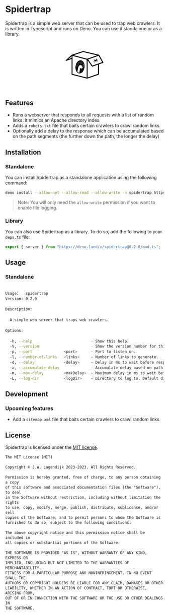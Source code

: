 Spidertrap
==========

Spidertrap is a simple web server that can be used to trap web crawlers. It is written in Typescript and runs on Deno. You can use it standalone or as a library.

<div align="center"><img src="./img.png" width="50%" /></div>

## Features

- Runs a webserver that responds to all requests with a list of random links. It mimics an Apache directory index.
- Adds a `robots.txt` file that baits certain crawlers to crawl random links
- Optionally add a delay to the response which can be accumulated based on the path segments (the further down the path, the longer the delay)

## Installation

### Standalone

You can install Spidertrap as a standalone application using the following command:

```bash
deno install --allow-net --allow-read --allow-write -n spidertrap https://deno.land/x/spidertrap@0.2.0/cli.ts
```

> Note: You will only need the `allow-write` permission if you want to enable file logging.

### Library

You can also use Spidertrap as a library. To do so, add the following to your `deps.ts` file:

```typescript
export { server } from "https://deno.land/x/spidertrap@0.2.0/mod.ts";
```

## Usage

### Standalone

<!-- START SNIPPET -->

```bash

Usage:   spidertrap
Version: 0.2.0

Description:

  A simple web server that traps web crawlers.

Options:

  -h, --help                          - Show this help.
  -V, --version                       - Show the version number for this program.
  -p, --port              <port>      - Port to listen on.                              (Default: 8080)
  -l, --number-of-links   <links>     - Number of links to generate.                    (Default: 5)
  -d, --delay             <delay>     - Delay in ms to wait before responding.          (Default: 0)
  -a, --accumulate-delay              - Accumulate delay based on path segments.        (Default: false)
  -m, --max-delay         <maxDelay>  - Maximum delay in ms to wait before responding.  (Default: 5000)
  -L, --log-dir           <logDir>    - Directory to log to. Default disabled.          (Default: "")

```
<!-- END SNIPPET -->

## Development

### Upcoming features

- Add a `sitemap.xml` file that baits certain crawlers to crawl random links

## License

Spidertrap is licensed under the [MIT license](LICENSE).

<!-- START LICENSE -->

```
The MIT License (MIT)

Copyright © J.W. Lagendijk 2023-2023. All Rights Reserved.

Permission is hereby granted, free of charge, to any person obtaining a copy
of this software and associated documentation files (the "Software"), to deal
in the Software without restriction, including without limitation the rights
to use, copy, modify, merge, publish, distribute, sublicense, and/or sell
copies of the Software, and to permit persons to whom the Software is
furnished to do so, subject to the following conditions:

The above copyright notice and this permission notice shall be included in
all copies or substantial portions of the Software.

THE SOFTWARE IS PROVIDED "AS IS", WITHOUT WARRANTY OF ANY KIND, EXPRESS OR
IMPLIED, INCLUDING BUT NOT LIMITED TO THE WARRANTIES OF MERCHANTABILITY,
FITNESS FOR A PARTICULAR PURPOSE AND NONINFRINGEMENT. IN NO EVENT SHALL THE
AUTHORS OR COPYRIGHT HOLDERS BE LIABLE FOR ANY CLAIM, DAMAGES OR OTHER
LIABILITY, WHETHER IN AN ACTION OF CONTRACT, TORT OR OTHERWISE, ARISING FROM,
OUT OF OR IN CONNECTION WITH THE SOFTWARE OR THE USE OR OTHER DEALINGS IN
THE SOFTWARE.

```
<!-- END LICENSE -->
